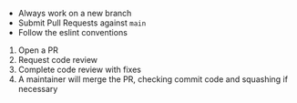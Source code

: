 - Always work on a new branch
- Submit Pull Requests against `main`
- Follow the eslint conventions

1. Open a PR
1. Request code review
1. Complete code review with fixes
1. A maintainer will merge the PR, checking commit code and squashing if necessary
